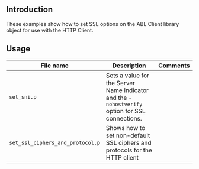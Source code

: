 ## Introduction
These examples show how to set SSL options on the ABL Client library object for use with the HTTP Client.

## Usage

| File name | Description | Comments |
| ----- | ------ |  ------ | 
| `set_sni.p` |  Sets a value for the Server Name Indicator and the `-nohostverify` option for SSL connections. |  |
| `set_ssl_ciphers_and_protocol.p` | Shows how to set non-default SSL ciphers and protocols for the HTTP client |
